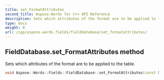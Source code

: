 ```yaml
---
title: set_FormatAttributes
second_title: Aspose.Words for C++ API Reference
description: Sets which attributes of the format are to be applied to the table. 
type: docs
weight: 0
url: /cpp/aspose.words.fields/fielddatabase/set_formatattributes/
---
```

## FieldDatabase.set_FormatAttributes method


Sets which attributes of the format are to be applied to the table.

```cpp
void Aspose::Words::Fields::FieldDatabase::set_FormatAttributes(const System::String &value)
```

